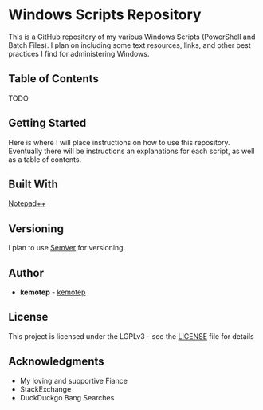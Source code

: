 # Windows Scripts Repository

This is a GitHub repository of my various Windows Scripts (PowerShell and Batch Files). I plan on including some text resources, links, and other best practices I find for administering Windows.

## Table of Contents

TODO

## Getting Started

Here is where I will place instructions on how to use this repository. Eventually there will be instructions an explanations for each script, as well as a table of contents.

## Built With

[Notepad++](https://notepad-plus-plus.org/)

## Versioning

I plan to use [SemVer](http://semver.org/) for versioning.

## Author

* **kemotep** - [kemotep](https://github.com/kemotep)

## License

This project is licensed under the LGPLv3 - see the [LICENSE](LICENSE) file for details

## Acknowledgments

* My loving and supportive Fiance
* StackExchange
* DuckDuckgo Bang Searches
